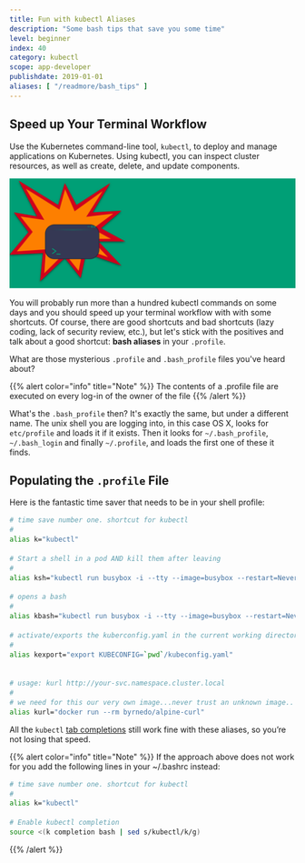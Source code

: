 ```yaml
---
title: Fun with kubectl Aliases
description: "Some bash tips that save you some time"
level: beginner
index: 40
category: kubectl
scope: app-developer
publishdate: 2019-01-01
aliases: [ "/readmore/bash_tips" ]
---
```


## Speed up Your Terminal Workflow

Use the Kubernetes command-line tool, `kubectl`, to deploy and manage applications on Kubernetes. Using kubectl, you can inspect cluster resources, as well as create, delete, and update components.

![port-forward](images/teaser.svg)

You will probably run more than a hundred kubectl commands on some days and you should speed up your terminal workflow with with some shortcuts. Of course, there are good shortcuts and bad shortcuts (lazy coding, lack of security review, etc.), but let's stick with the positives and talk about a good shortcut:  **bash aliases** in your `.profile`.

What are those mysterious `.profile` and `.bash_profile` files you've heard about?

{{% alert color="info"  title="Note" %}}
The contents of a .profile file are executed on every log-in of the owner of the file
{{% /alert %}}

What's the `.bash_profile` then? It's exactly the same, but under a different name. The unix shell you are logging into, in this case OS X, looks for `etc/profile` and loads it if it exists. Then it looks for `~/.bash_profile`, `~/.bash_login` and finally `~/.profile`, and loads the first one of these it finds.

## Populating the `.profile` File

Here is the fantastic time saver that needs to be in your shell profile:

```sh
# time save number one. shortcut for kubectl
#
alias k="kubectl"

# Start a shell in a pod AND kill them after leaving
#
alias ksh="kubectl run busybox -i --tty --image=busybox --restart=Never --rm -- sh"

# opens a bash
#
alias kbash="kubectl run busybox -i --tty --image=busybox --restart=Never --rm -- ash"

# activate/exports the kuberconfig.yaml in the current working directory
#
alias kexport="export KUBECONFIG=`pwd`/kubeconfig.yaml"


# usage: kurl http://your-svc.namespace.cluster.local
#
# we need for this our very own image...never trust an unknown image..
alias kurl="docker run --rm byrnedo/alpine-curl"

```

All the `kubectl` [tab completions](https://kubernetes.io/docs/tasks/tools/install-kubectl/#enabling-shell-autocompletion) still work fine with these aliases, so you’re not losing that speed.

{{% alert color="info"  title="Note" %}}
If the approach above does not work for you add the following lines in your ~/.bashrc instead:

```sh
# time save number one. shortcut for kubectl
#
alias k="kubectl"

# Enable kubectl completion
source <(k completion bash | sed s/kubectl/k/g)
```

{{% /alert %}}
